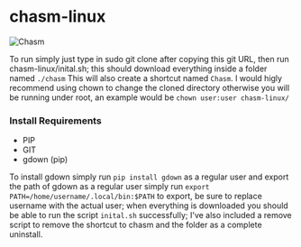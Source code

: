 # chasm-linux

![Chasm](https://1.bp.blogspot.com/-7FgPZxq5ZNI/V81bh90o30I/AAAAAAAAE-w/B8xDIpY-4P885wxxZH1LnZKuanC8kIjHgCPcB/s1600/Chasm.jpg)

To run simply just type in sudo git clone after copying this git URL, then run chasm-linux/inital.sh; this should download everything inside a folder named `./chasm`
This will also create a shortcut named `Chasm`. I would higly recommend using chown to change the cloned directory otherwise you will be running under root, an example would be `chown user:user chasm-linux/`

### Install Requirements

* PIP
* GIT
* gdown (pip)

To install gdown simply run `pip install gdown` as a regular user and export the path of gdown as a regular user simply run `export PATH=/home/username/.local/bin:$PATH` to export, be sure to replace username with the actual user; when everything is downloaded you should be able to run the script `inital.sh` successfully; I've also included a remove script to remove the shortcut to chasm and the folder as a complete uninstall.
